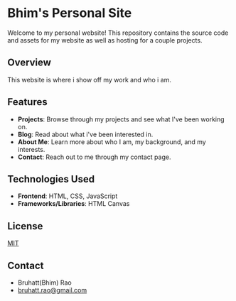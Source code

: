 # Bhim's Personal Site

Welcome to my personal website! This repository contains the source code and assets for my website as well as hosting for a couple projects.

## Overview

This website is where i show off my work and who i am.

## Features

- **Projects**: Browse through my projects and see what I've been working on.
- **Blog**: Read about what i've been interested in.
- **About Me**: Learn more about who I am, my background, and my interests.
- **Contact**: Reach out to me through my contact page.

## Technologies Used

- **Frontend**: HTML, CSS, JavaScript
- **Frameworks/Libraries**: HTML Canvas

## License

[MIT](https://choosealicense.com/licenses/mit/)

## Contact

- Bruhatt(Bhim) Rao
- bruhatt.rao@gmail.com
